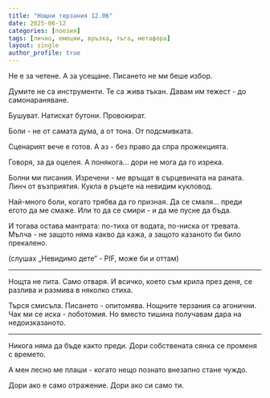```yaml
---
title: "Нощни терзания 12.06"
date: 2025-06-12
categories: [поезия]
tags: [лично, емоции, връзка, тъга, метафора]
layout: single
author_profile: true
---
```


<div class="poem">

Не е за четене.
А за усещане.
Писането не ми беше избор.

Думите не са инструменти.
Те са жива тъкан.
Давам им тежест -
до самонараняване.

Бушуват.
Натискат бутони.
Провокират.

Боли - не от самата дума, а от тона.
От подсмивката.

Сценарият вече е готов.
А аз - без право
да спра прожекцията.

Говоря, за да оцелея.
А понякога...
дори не мога да го изрека.

Болни ми писания.
Изречени - ме връщат в сърцевината на раната.
Линч от възприятия.
Кукла в ръцете
на невидим кукловод.

Най-много боли,
когато трябва да го призная.
Да се смаля...
преди егото да ме смаже.
Или то да се смири -
и да ме пусне да бъда.

И тогава остава мантрата:
по-тиха от водата,
по-ниска от тревата.
Мълча -
не защото няма какво да кажа,
а защото казаното
би било прекалено.

(слушах „Невидимо дете“ - PIF, може би и оттам)

<hr/>

Нощта не пита.
Само отваря.
И всичко, което съм крила през деня,
се разлива и размива в няколко стиха.

Търся смисъла.
Писането - опитомява.
Нощните терзания са агонични.
Чак ми се иска - лоботомия.
Но вместо тишина
получавам дара на недоизказаното.

<hr/>

Никога няма да бъде както преди.
Дори собствената сянка
се променя с времето.

А мен лесно ме плаши -
когато нещо познато
внезапно стане чуждо.

Дори ако е само отражение.
Дори ако си само ти.

</div>